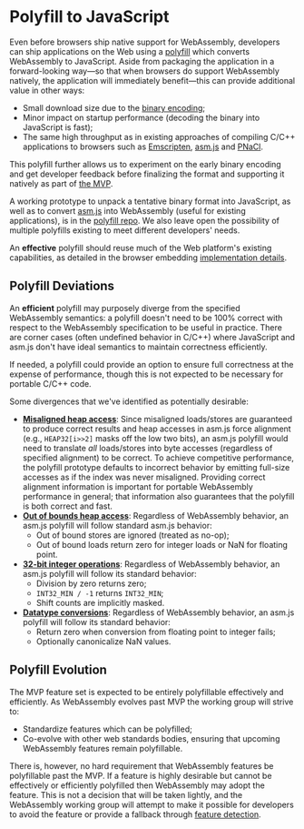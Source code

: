 # Polyfill to JavaScript

Even before browsers ship native support for WebAssembly, developers can ship
applications on the Web using a [polyfill][] which converts WebAssembly to
JavaScript. Aside from packaging the application in a forward-looking way—so
that when browsers do support WebAssembly natively, the application will
immediately benefit—this can provide additional value in other ways:

* Small download size due to the [binary encoding](BinaryEncoding.md);
* Minor impact on startup performance (decoding the binary into JavaScript is
  fast);
* The same high throughput as in existing approaches of compiling C/C++
  applications to browsers such as [Emscripten][], [asm.js][] and [PNaCl][].

This polyfill further allows us to experiment on the early binary encoding and
get developer feedback before finalizing the format and supporting it natively
as part of [the MVP](MVP.md).

A working prototype to unpack a tentative binary format into JavaScript, as well
as to convert [asm.js][] into WebAssembly (useful for existing applications), is
in the [polyfill repo][].  We also leave open the possibility of multiple
polyfills existing to meet different developers' needs.

An **effective** polyfill should reuse much of the Web platform's existing
capabilities, as detailed in the browser embedding
[implementation details](Web.md#implementation-details).

  [polyfill]: https://remysharp.com/2010/10/08/what-is-a-polyfill
  [Emscripten]: http://emscripten.org
  [asm.js]: http://asmjs.org
  [PNaCl]: http://gonacl.com
  [polyfill repo]: https://github.com/WebAssembly/polyfill-prototype-1

## Polyfill Deviations

An **efficient** polyfill may purposely diverge from the specified WebAssembly
semantics: a polyfill doesn't need to be 100% correct with respect to the
WebAssembly specification to be useful in practice. There are corner cases
(often undefined behavior in C/C++) where JavaScript and asm.js don't have ideal
semantics to maintain correctness efficiently.

If needed, a polyfill could provide an option to ensure full correctness at the
expense of performance, though this is not expected to be necessary for portable
C/C++ code.

Some divergences that we've identified as potentially desirable:

* **[Misaligned heap access](AstSemantics.md#alignment)**: Since misaligned
  loads/stores are guaranteed to produce correct results and heap accesses in
  asm.js force alignment (e.g., `HEAP32[i>>2]` masks off the low two bits), an
  asm.js polyfill would need to translate *all* loads/stores into byte accesses
  (regardless of specified alignment) to be correct. To achieve competitive
  performance, the polyfill prototype defaults to incorrect behavior by emitting
  full-size accesses as if the index was never misaligned. Providing correct
  alignment information is important for portable WebAssembly performance in
  general; that information also guarantees that the polyfill is both correct
  and fast.
* **[Out of bounds heap access](AstSemantics.md#out-of-bounds)**: Regardless of
  WebAssembly behavior, an asm.js polyfill will follow standard asm.js behavior:
  - Out of bound stores are ignored (treated as no-op);
  - Out of bound loads return zero for integer loads or NaN for floating point.
* **[32-bit integer operations](AstSemantics.md#32-bit-integer-operations)**:
  Regardless of WebAssembly behavior, an asm.js polyfill will follow its
  standard behavior:
  - Division by zero returns zero;
  - `INT32_MIN / -1` returns `INT32_MIN`;
  - Shift counts are implicitly masked.
* **[Datatype conversions](AstSemantics.md#datatype-conversions-truncations-reinterpretations-promotions-and-demotions)**:
  Regardless of WebAssembly behavior, an asm.js polyfill will follow its
  standard behavior:
  - Return zero when conversion from floating point to integer fails;
  - Optionally canonicalize NaN values.

## Polyfill Evolution

The MVP feature set is expected to be entirely polyfillable effectively and
efficiently. As WebAssembly evolves past MVP the working group will strive to:

* Standardize features which can be polyfilled;
* Co-evolve with other web standards bodies, ensuring that upcoming WebAssembly
  features remain polyfillable.

There is, however, no hard requirement that WebAssembly features be polyfillable
past the MVP. If a feature is highly desirable but cannot be effectively or
efficiently polyfilled then WebAssembly may adopt the feature. This is not a
decision that will be taken lightly, and the WebAssembly working group will
attempt to make it possible for developers to avoid the feature or provide a
fallback through [feature detection](FeatureTest.md).
